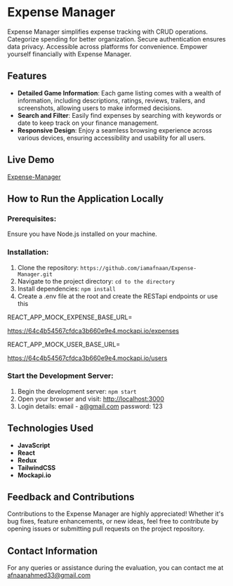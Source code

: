 # Expense Manager

Expense Manager simplifies expense tracking with CRUD operations. Categorize spending for better organization. Secure authentication ensures data privacy. Accessible across platforms for convenience. Empower yourself financially with Expense Manager.

## Features

- **Detailed Game Information**: Each game listing comes with a wealth of information, including descriptions, ratings, reviews, trailers, and screenshots, allowing users to make informed decisions.
- **Search and Filter**: Easily find expenses by searching with keywords or date to keep track on your finance management.
- **Responsive Design**: Enjoy a seamless browsing experience across various devices, ensuring accessibility and usability for all users.

## Live Demo
[Expense-Manager](https://expense-manager-pied.vercel.app/)

## How to Run the Application Locally

### Prerequisites:
Ensure you have Node.js installed on your machine.

### Installation:

1. Clone the repository: `https://github.com/iamafnaan/Expense-Manager.git`
2. Navigate to the project directory: `cd to the directory`
3. Install dependencies: `npm install`
4. Create a .env file at the root and create the RESTapi endpoints or use this

 REACT_APP_MOCK_EXPENSE_BASE_URL=<custom URI> 

https://64c4b54567cfdca3b660e9e4.mockapi.io/expenses


REACT_APP_MOCK_USER_BASE_URL=<custom URI>

https://64c4b54567cfdca3b660e9e4.mockapi.io/users


### Start the Development Server:

1. Begin the development server: `npm start`
2. Open your browser and visit: [http://localhost:3000](http://localhost:3000)
3. Login details: email - a@gmail.com   password: 123

## Technologies Used

- **JavaScript**
- **React**
- **Redux**
- **TailwindCSS**
- **Mockapi.io**

## Feedback and Contributions

Contributions to the Expense Manager are highly appreciated! Whether it's bug fixes, feature enhancements, or new ideas, feel free to contribute by opening issues or submitting pull requests on the project repository. 

## Contact Information
For any queries or assistance during the evaluation, you can contact me at afnaanahmed33@gmail.com
